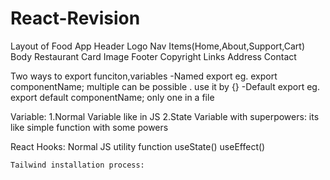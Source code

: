 # React-Revision
Layout of Food App
    Header
        Logo
        Nav Items(Home,About,Support,Cart)
    Body
        Restaurant Card
            Image
    Footer
        Copyright
        Links
        Address
        Contact

Two ways to export funciton,variables
    -Named export eg. export componentName; multiple can be possible . use it by {}
    -Default export eg. export default componentName; only one in a file

Variable:
    1.Normal Variable like in JS
    2.State Variable with superpowers: its like simple function with some powers

React Hooks:
    Normal JS utility function
    useState()
    useEffect()


    Tailwind installation process:
    